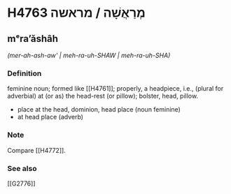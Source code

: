 # H4763 מְרַאֲשָׁה / מראשה

## mᵉraʼăshâh

_(mer-ah-ash-aw' | meh-ra-uh-SHAW | meh-ra-uh-SHA)_

### Definition

feminine noun; formed like [[H4761]]; properly, a headpiece, i.e., (plural for adverbial) at (or as) the head-rest (or pillow); bolster, head, pillow.

- place at the head, dominion, head place (noun feminine)
- at head place (adverb)


### Note

Compare [[H4772]].

### See also

[[G2776]]

